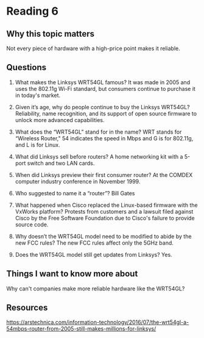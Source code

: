 # Reading 6

## Why this topic matters
Not every piece of hardware with a high-price point makes it reliable.

## Questions

1. What makes the Linksys WRT54GL famous?
It was made in 2005 and uses the 802.11g Wi-Fi standard, but consumers continue to purchase it in today's market.

3. Given it’s age, why do people continue to buy the Linksys WRT54GL?
Reliability, name recognition, and its support of open source firmware to unlock more advanced capabilities.

4. What does the “WRT54GL” stand for in the name?
WRT stands for “Wireless Router," 54 indicates the speed in Mbps and G is for 802.11g, and L is for Linux.

5. What did Linksys sell before routers?
A home networking kit with a 5-port switch and two LAN cards.

7. When did Linksys preview their first consumer router?
At the COMDEX computer industry conference in November 1999.

8. Who suggested to name it a “router”?
Bill Gates

9. What happened when Cisco replaced the Linux-based firmware with the VxWorks platform?
Protests from customers and a lawsuit filed against Cisco by the Free Software Foundation due to Cisco's failure to provide source code.

10. Why doesn’t the WRT54GL model need to be modified to abide by the new FCC rules?
The new FCC rules affect only the 5GHz band.

11. Does the WRT54GL model still get updates from Linksys?
Yes.

## Things I want to know more about
Why can't companies make more reliable hardware like the WRT54GL?

## Resources
https://arstechnica.com/information-technology/2016/07/the-wrt54gl-a-54mbps-router-from-2005-still-makes-millions-for-linksys/
